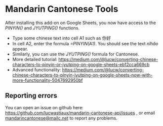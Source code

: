 Mandarin Cantonese Tools
========================

After installing this add-on on Google Sheets, you now have access to the *PINYIN()* and *JYUTPING()* functions.
- Type some chinese text into cell A1 such as 你好
- In cell A2, enter the formula *=PINYIN(A1)*. You should see the text *nǐhǎo* appear.
- Similarly, you can use the *JYUTPING()* formula for Cantonese.
- More detailed tutorial: https://medium.com/@lucw/converting-chinese-characters-to-pinyin-or-jyutping-on-google-sheets-eb12cca669cb
- Advanced functionality: https://medium.com/@lucw/converting-chinese-characters-to-pinyin-jyutping-on-google-sheets-now-with-more-functionality-5047692950bf

Reporting errors
----------------
You can open an issue on github here: https://github.com/lucwastiaux/mandarin-cantonese-api/issues , or email [mandarincantonese@mailc.net](mailto:mandarincantonese@mailc.net) to report any problems.
